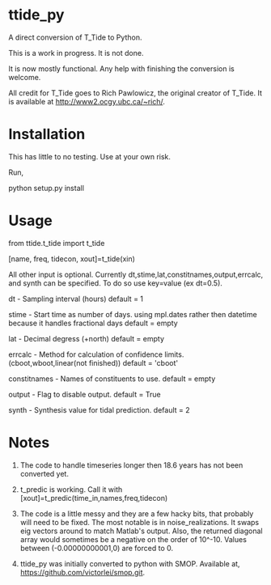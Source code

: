 ttide_py
========

A direct conversion of T_Tide to Python.



This is a work in progress. It is not done.

It is now mostly functional.
Any help with finishing the conversion is welcome.

All credit for T_Tide goes to Rich Pawlowicz, the original creator of T_Tide. 
It is available at http://www2.ocgy.ubc.ca/~rich/.



Installation
============

This has little to no testing. Use at your own risk.

Run,

python setup.py install



Usage
=====

from ttide.t_tide import t_tide

[name, freq, tidecon, xout]=t_tide(xin)




All other input is optional.
Currently dt,stime,lat,constitnames,output,errcalc, and synth can be specified. To do so use key=value (ex dt=0.5).


dt -              Sampling interval (hours)   default = 1

stime -           Start time as number of days. using mpl.dates rather then datetime because it handles fractional days   default = empty

lat -             Decimal degress (+north)    default = empty

errcalc -         Method for calculation of confidence limits. (cboot,wboot,linear(not finished)) default = 'cboot'

constitnames -    Names of constituents to use. default = empty

output -          Flag to disable output. default = True

synth -          Synthesis value for tidal prediction. default = 2



Notes
=====

1) The code to handle timeseries longer then 18.6 years has not been converted yet.

2) t_predic is working. Call it with [xout]=t_predic(time_in,names,freq,tidecon)

3) The code is a little messy and they are a few hacky bits, that probably will need to be fixed. The most notable is in noise_realizations. It swaps eig vectors around to match Matlab's output.
Also, the returned diagonal array would sometimes be a negative on the order of 10^-10. Values between (-0.00000000001,0) are forced to 0. 

4) ttide_py was initially converted to python with SMOP. Available at, https://github.com/victorlei/smop.git.
